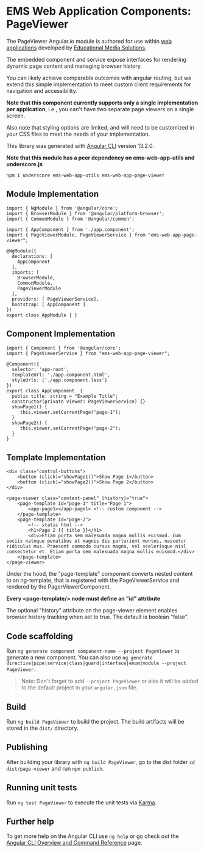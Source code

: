 # EMS Web Application Components: PageViewer

The PageViewer Angular.io module is authored for use within [web applications](https://github.com/spencech/ems-web-app-template) developed by [Educational Media Solutions](https://educationalmediasolutions.com).

The embedded component and service expose interfaces for rendering dynamic page content and managing browser history.

You can likely achieve comparable outcomes with angular routing, but we extend this simple implementation to meet custom client requirements for navigation and accessibility.

**Note that this component currently supports only a single implementation per application**, i.e., you can't have two separate page viewers on a single screen.

Also note that styling options are limited, and will need to be customized in your CSS files to meet the needs of your implementation.

This library was generated with [Angular CLI](https://github.com/angular/angular-cli) version 13.2.0.

**Note that this module has a peer dependency on ems-web-app-utils and underscore.js**

	npm i underscore ems-web-app-utils ems-web-app-page-viewer

## Module Implementation

	import { NgModule } from '@angular/core';
	import { BrowserModule } from '@angular/platform-browser';
	import { CommonModule } from '@angular/common';  

	import { AppComponent } from './app.component';
	import { PageViewerModule, PageViewerService } from "ems-web-app-page-viewer";

	@NgModule({
	  declarations: [
	    AppComponent
	  ],
	  imports: [
	    BrowserModule,
	    CommonModule,
	    PageViewerModule
	  ],
	  providers: [ PageViewerService],
	  bootstrap: [ AppComponent ]
	})
	export class AppModule { }

## Component Implementation

	import { Component } from '@angular/core';
	import { PageViewerService } from "ems-web-app-page-viewer";

	@Component({
	  selector: 'app-root',
	  templateUrl: './app.component.html',
	  styleUrls: ['./app.component.less']
	})
	export class AppComponent  {
	  public title: string = "Example Title";
	  constructor(private viewer: PageViewerService) {}
	  showPage1() {
	     this.viewer.setCurrentPage("page-1");
	  }
	  showPage2() {
	     this.viewer.setCurrentPage("page-2");
	  }
	}


## Template Implementation
	<div class="control-buttons">
		<button (click)="showPage1()">Show Page 1</button>
		<button (click)="showPage2()">Show Page 2</button>
	</div>

	<page-viewer class="content-panel" [history]="true">
		<page-template id="page-1" title="Page 1">
			<app-page1></app-page1> <!-- custom component -->
		</page-template>
		<page-template id="page-2">
			<!-- static html -->
			<h1>Page 2 {{ title }}</h1>
			<div>Etiam porta sem malesuada magna mollis euismod. Cum sociis natoque penatibus et magnis dis parturient montes, nascetur ridiculus mus. Praesent commodo cursus magna, vel scelerisque nisl consectetur et. Etiam porta sem malesuada magna mollis euismod.</div>
		</page-template>
	</page-viewer>

Under the hood, the "page-template" component converts nested content to an ng-template, that is registered with the PageViewerService and rendered by the PagerViewerComponent.

**Every &lt;page-template/&gt; node must define an "id" attribute**

The optional "history" attribute on the page-viewer element enables browser history tracking when set to true. The default is boolean "false".


## Code scaffolding

Run `ng generate component component-name --project PageViewer` to generate a new component. You can also use `ng generate directive|pipe|service|class|guard|interface|enum|module --project PageViewer`.
> Note: Don't forget to add `--project PageViewer` or else it will be added to the default project in your `angular.json` file. 

## Build

Run `ng build PageViewer` to build the project. The build artifacts will be stored in the `dist/` directory.

## Publishing

After building your library with `ng build PageViewer`, go to the dist folder `cd dist/page-viewer` and run `npm publish`.

## Running unit tests

Run `ng test PageViewer` to execute the unit tests via [Karma](https://karma-runner.github.io).

## Further help

To get more help on the Angular CLI use `ng help` or go check out the [Angular CLI Overview and Command Reference](https://angular.io/cli) page.
